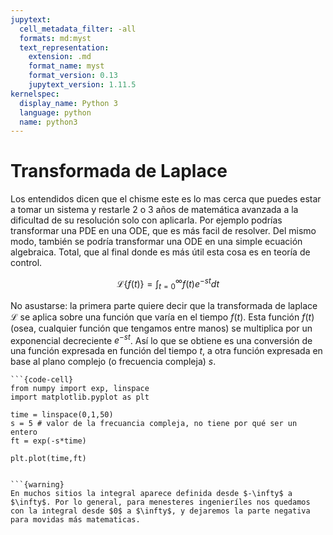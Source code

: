 ```yaml
---
jupytext:
  cell_metadata_filter: -all
  formats: md:myst
  text_representation:
    extension: .md
    format_name: myst
    format_version: 0.13
    jupytext_version: 1.11.5
kernelspec:
  display_name: Python 3
  language: python
  name: python3
---
```


# Transformada de Laplace
Los entendidos dicen que el chisme este es lo mas cerca que puedes estar a tomar un sistema y restarle 2 o 3 años de matemática avanzada a la dificultad de su resolución solo con aplicarla. Por ejemplo podrías transformar una PDE en una ODE, que es más facil de resolver. Del mismo modo, también se podría transformar una ODE en una simple ecuación algebraica. Total, que al final donde es más útil esta cosa es en teoría de control.

$$ \mathscr{L}\{f(t)\}=\int_{t=0}^{\infty}f(t)e^{-st}dt $$

No asustarse: la primera parte quiere decir que la transformada de laplace $\mathscr{L}$ se aplica sobre una función que varía en el tiempo $f(t)$. Esta función $f(t)$ (osea, cualquier función que tengamos entre manos) se multiplica por un exponencial decreciente $e^{-st}$. Así lo que se obtiene es una conversión de una función expresada en función del tiempo $t$, a otra función expresada en base al plano complejo (o frecuencia compleja) $s$. 

```{sidebar}
```{code-cell}
from numpy import exp, linspace
import matplotlib.pyplot as plt

time = linspace(0,1,50)
s = 5 # valor de la frecuancia compleja, no tiene por qué ser un entero
ft = exp(-s*time)

plt.plot(time,ft)
```
```

```{warning}
En muchos sitios la integral aparece definida desde $-\infty$ a $\infty$. Por lo general, para menesteres ingenieríles nos quedamos con la integral desde $0$ a $\infty$, y dejaremos la parte negativa para movidas más matematicas.
```